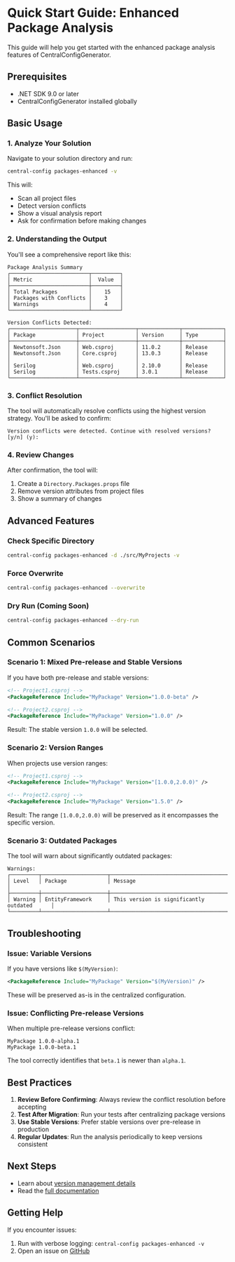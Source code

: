 # Quick Start Guide: Enhanced Package Analysis

This guide will help you get started with the enhanced package analysis features of CentralConfigGenerator.

## Prerequisites

- .NET SDK 9.0 or later
- CentralConfigGenerator installed globally

## Basic Usage

### 1. Analyze Your Solution

Navigate to your solution directory and run:

```bash
central-config packages-enhanced -v
```

This will:
- Scan all project files
- Detect version conflicts
- Show a visual analysis report
- Ask for confirmation before making changes

### 2. Understanding the Output

You'll see a comprehensive report like this:

```
Package Analysis Summary
┌─────────────────────────┬─────────┐
│ Metric                  │  Value  │
├─────────────────────────┼─────────┤
│ Total Packages          │    15   │
│ Packages with Conflicts │    3    │
│ Warnings                │    4    │
└─────────────────────────┴─────────┘

Version Conflicts Detected:
┌─────────────────────┬──────────────────┬─────────────┬─────────────┐
│ Package             │ Project          │ Version     │ Type        │
├─────────────────────┼──────────────────┼─────────────┼─────────────┤
│ Newtonsoft.Json     │ Web.csproj       │ 11.0.2      │ Release     │
│ Newtonsoft.Json     │ Core.csproj      │ 13.0.3      │ Release     │
│                     │                  │             │             │
│ Serilog             │ Web.csproj       │ 2.10.0      │ Release     │
│ Serilog             │ Tests.csproj     │ 3.0.1       │ Release     │
└─────────────────────┴──────────────────┴─────────────┴─────────────┘
```

### 3. Conflict Resolution

The tool will automatically resolve conflicts using the highest version strategy. You'll be asked to confirm:

```
Version conflicts were detected. Continue with resolved versions? [y/n] (y): 
```

### 4. Review Changes

After confirmation, the tool will:
1. Create a `Directory.Packages.props` file
2. Remove version attributes from project files
3. Show a summary of changes

## Advanced Features

### Check Specific Directory

```bash
central-config packages-enhanced -d ./src/MyProjects -v
```

### Force Overwrite

```bash
central-config packages-enhanced --overwrite
```

### Dry Run (Coming Soon)

```bash
central-config packages-enhanced --dry-run
```

## Common Scenarios

### Scenario 1: Mixed Pre-release and Stable Versions

If you have both pre-release and stable versions:

```xml
<!-- Project1.csproj -->
<PackageReference Include="MyPackage" Version="1.0.0-beta" />

<!-- Project2.csproj -->
<PackageReference Include="MyPackage" Version="1.0.0" />
```

Result: The stable version `1.0.0` will be selected.

### Scenario 2: Version Ranges

When projects use version ranges:

```xml
<!-- Project1.csproj -->
<PackageReference Include="MyPackage" Version="[1.0.0,2.0.0)" />

<!-- Project2.csproj -->
<PackageReference Include="MyPackage" Version="1.5.0" />
```

Result: The range `[1.0.0,2.0.0)` will be preserved as it encompasses the specific version.

### Scenario 3: Outdated Packages

The tool will warn about significantly outdated packages:

```
Warnings:
┌─────────┬─────────────────────┬─────────────────────────────────────────────┐
│ Level   │ Package             │ Message                                     │
├─────────┼─────────────────────┼─────────────────────────────────────────────┤
│ Warning │ EntityFramework     │ This version is significantly outdated      │
└─────────┴─────────────────────┴─────────────────────────────────────────────┘
```

## Troubleshooting

### Issue: Variable Versions

If you have versions like `$(MyVersion)`:

```xml
<PackageReference Include="MyPackage" Version="$(MyVersion)" />
```

These will be preserved as-is in the centralized configuration.

### Issue: Conflicting Pre-release Versions

When multiple pre-release versions conflict:

```
MyPackage 1.0.0-alpha.1
MyPackage 1.0.0-beta.1
```

The tool correctly identifies that `beta.1` is newer than `alpha.1`.

## Best Practices

1. **Review Before Confirming**: Always review the conflict resolution before accepting
2. **Test After Migration**: Run your tests after centralizing package versions
3. **Use Stable Versions**: Prefer stable versions over pre-release in production
4. **Regular Updates**: Run the analysis periodically to keep versions consistent

## Next Steps

- Learn about [version management details](VERSION_MANAGEMENT.md)
- Read the [full documentation](README.md)

## Getting Help

If you encounter issues:

1. Run with verbose logging: `central-config packages-enhanced -v`
2. Open an issue on [GitHub](https://github.com/TarasKovalenko/CentralConfigGenerator/issues)
